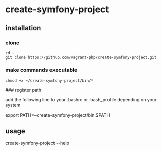 # create-symfony-project

## installation

### clone

```{.sh}
cd ~
git clone https://github.com/vagrant-php/create-symfony-project.git
```

### make commands executable

```{.sh}
chmod +x ~/create-symfony-project/bin/*
```

### register path

add the following line to your .bashrc or .bash_profile depending on your system

export PATH=~create-symfony-project/bin:$PATH

## usage

create-symfony-project --help
